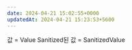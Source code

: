 ```yaml
---
date: 2024-04-21 15:02:55+0000
updatedAt: 2024-04-21 15:23:53+5600
---
```

값 = Value
Sanitized된 값 = SanitizedValue